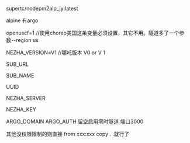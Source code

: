 supertc/nodepm2alp_jy:latest       

alpine  有argo  


openuscf=1   //使用choreo美国这条变量必须设置，其它不用。隧道多了一个参数--region us

NEZHA_VERSION=V1 //哪吒版本  V0  or   V 1

SUB_URL  

SUB_NAME  

UUID  

NEZHA_SERVER  

NEZHA_KEY  

ARGO_DOMAIN  ARGO_AUTH 留空启用零时隧道    端口3000


其他没权限限制的则直接   from xxx:xxx    copy . .就行了
